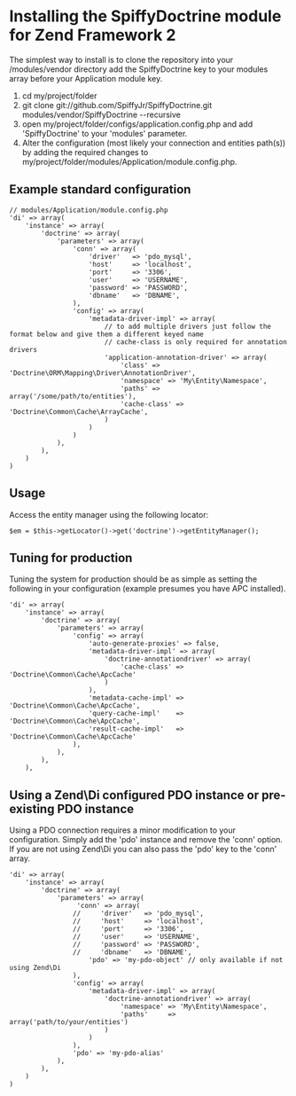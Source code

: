 # Installing the SpiffyDoctrine module for Zend Framework 2 
The simplest way to install is to clone the repository into your /modules/vendor directory add the 
SpiffyDoctrine key to your modules array before your Application module key.

  1. cd my/project/folder
  2. git clone git://github.com/SpiffyJr/SpiffyDoctrine.git modules/vendor/SpiffyDoctrine --recursive
  3. open my/project/folder/configs/application.config.php and add 'SpiffyDoctrine' to your 'modules' parameter.
  4. Alter the configuration (most likely your connection and entities path(s)) by adding the required changes to 
     my/project/folder/modules/Application/module.config.php.
     

## Example standard configuration
    // modules/Application/module.config.php
    'di' => array(
        'instance' => array(
            'doctrine' => array(
                'parameters' => array(
                    'conn' => array(
                        'driver'   => 'pdo_mysql',
                        'host'     => 'localhost',
                        'port'     => '3306', 
                        'user'     => 'USERNAME',
                        'password' => 'PASSWORD',
                        'dbname'   => 'DBNAME',
                    ),
                    'config' => array(
                        'metadata-driver-impl' => array(
                            // to add multiple drivers just follow the format below and give them a different keyed name
                            // cache-class is only required for annotation drivers
                            'application-annotation-driver' => array(
                                'class' => 'Doctrine\ORM\Mapping\Driver\AnnotationDriver',
                                'namespace' => 'My\Entity\Namespace',
                                'paths' => array('/some/path/to/entities'),
                                'cache-class' => 'Doctrine\Common\Cache\ArrayCache',
                            )
                        )
                    )
                ),
            ),
        )
    )
    
## Usage
Access the entity manager using the following locator: 

    $em = $this->getLocator()->get('doctrine')->getEntityManager();
    
## Tuning for production
Tuning the system for production should be as simple as setting the following in your
configuration (example presumes you have APC installed).

    'di' => array(
        'instance' => array(
            'doctrine' => array(
                'parameters' => array(
                    'config' => array(
                        'auto-generate-proxies' => false,
                        'metadata-driver-impl' => array(
                            'doctrine-annotationdriver' => array(
                                'cache-class' => 'Doctrine\Common\Cache\ApcCache'
                            )
                        ),
                        'metadata-cache-impl' => 'Doctrine\Common\Cache\ApcCache',
                        'query-cache-impl'    => 'Doctrine\Common\Cache\ApcCache',
                        'result-cache-impl'   => 'Doctrine\Common\Cache\ApcCache'
                    ),
                ),
            ),
        ),
        
## Using a Zend\Di configured PDO instance or pre-existing PDO instance
Using a PDO connection requires a minor modification to your configuration. Simply add the 'pdo' 
instance and remove the 'conn' option. If you are not using Zend\Di you can also pass the 'pdo'
key to the 'conn' array.

    'di' => array( 
        'instance' => array(
            'doctrine' => array(
                'parameters' => array(
                     'conn' => array(
                    //     'driver'   => 'pdo_mysql',
                    //     'host'     => 'localhost',
                    //     'port'     => '3306', 
                    //     'user'     => 'USERNAME',
                    //     'password' => 'PASSWORD',
                    //     'dbname'   => 'DBNAME',
                        'pdo' => 'my-pdo-object' // only available if not using Zend\Di
                    ),
                    'config' => array(
                        'metadata-driver-impl' => array(
                            'doctrine-annotationdriver' => array(
                                'namespace' => 'My\Entity\Namespace',
                                'paths'     => array('path/to/your/entities')
                            )
                        )
                    ),
                    'pdo' => 'my-pdo-alias'
                ),
            ),
        )
    )
